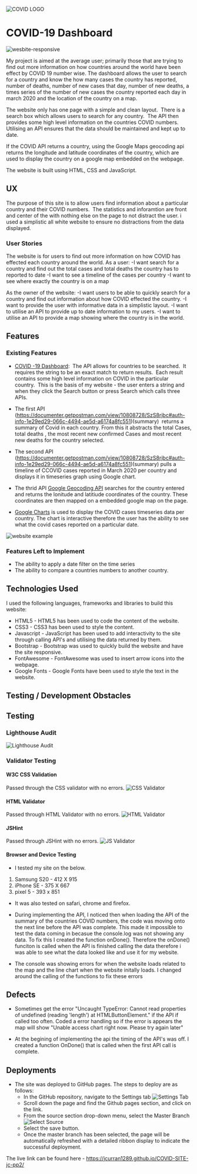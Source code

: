 ![COVID LOGO](assests/images/logo.png)

# COVID-19 Dashboard

![wesbite-responsive](assests/images/responsive-pp2.PNG)

My project is aimed at the average user; primarily those that are trying to find out more information on how countries around the world have been effect by COVID 19 number wise. The dashboard allows the user to search for a country and know the how many cases the country has reported, number of deaths, number of new cases that day, number of new deaths, a times series of the number of new cases the country reported each day in march 2020 and the location of the country on a map.

The website only has one page with a simple and clean layout.  There is a search box which allows users to search for any country.  The API then provides some high level information on the countries COVID numbers.  Utilising an API ensures that the data should be maintained and kept up to date.

If the COVID API returns a country, using the Google Maps geocoding api returns the longitude and latitude coordinates of the country, which are used to display the country on a google map embedded on the webpage. 

The website is built using HTML, CSS and JavaScript.


## UX
The purpose of this site is to allow users find information about a particular country and their COVID numbers.  The statistics and inforamtion are front and center of the with nothing else on the page to not distract the user. i used a simplistic all white website to ensure no distractions from the data displayed. 

### User Stories
The website is for users to find out more information on how COVID has effected each country around the world. As a user:
-I want search for a country and find out the total cases and total deaths the country has to reported to date
-I want to see a timeline of the cases per country
-I want to see where exactly the country is on a map 

As the owner of the website:
-I want users to be able to quickly search for a country and find out information about how COVID effected the country.
-I want to provide the user with informative data in a simplistic layout.
-I want to utilise an API to provide up to date information to my users.
-I want to utilise an API to provide a map showing where the country is in the world.

## Features

### Existing Features
- [COVID -19 Dashboard]():  The API allows for countries to be searched.  It requires the string to be an exact match to return results.  Each result contains some high level information on COVID in the particular country.  This is the basis of my website - the user enters a string and when they click the Search button or press Search which calls three APIs.

- The first API (https://documenter.getpostman.com/view/10808728/SzS8rjbc#auth-info-1e29ed29-066c-4494-ae5d-a6174a8fc551)(summary)  returns a summary of Covid in each country. From this it abstracts the total Cases, total deaths , the most recent new confirmed Cases and most recent new deaths for the country selected. 

- The second API (https://documenter.getpostman.com/view/10808728/SzS8rjbc#auth-info-1e29ed29-066c-4494-ae5d-a6174a8fc551)(summary) pulls a timeline of CCOVID cases reported in March 2020 per country and displays it in timeseries graph using Google chart. 

- The thrid API [Google Geocoding API](https://developers.google.com/maps/documentation/geocoding/overview) searches for the country entered and returns the lonitude and latitiude coordinates of the country. These coordinates are then mapped on a embedded google map on the page. 

- [Google Charts](https://developers.google.com/chart/interactive/docs/gallery/linechart) is used to display the COVID cases timeseries data per country. The chart is interactive therefore the user has the ability to see what the covid cases reported on a particular date.


![website example](assests/images/COVID-19-Dashboard.gif)

### Features Left to Implement
- The ability to apply a date filter on the time series 
- The ability to compare a countries numbers to another country.

## Technologies Used
I used the following languages, frameworks and libraries to build this website:
- HTML5 - HTML5 has been used to code the content of the website.
- CSS3 - CSS3 has been used to style the content.
- Javascript - JavaScript has been used to add interactivity to the site through calling API's and utilising the data returned by them.
- Bootstrap - Bootstrap was used to quickly build the website and have the site responsive.
- FontAwesome - FontAwesome was used to insert arrow icons into the webpage.
- Google Fonts - Google Fonts have been used to style the text in the website. 

## Testing / Development Obstacles

## Testing

### Lighthouse Audit 
![Lighthouse Audit](assests/images/lighthouse_pp2.PNG)

### Validator Testing 
#### W3C CSS Validation 
Passed through the CSS validator with no errors.
![CSS Validator](assests/images/css_val_pp2.PNG)

#### HTML Validator 
Passed through HTML Validator with no errors.
![HTML Validator](assests/images/HTML_VAl_pp2.PNG)

#### JSHint 
Passed through JSHint with no errors. 
![JS Validator](assests/images/JS_val.PNG)

#### Browser and Device Testing

- I tested my site on the below. 
1. Samsung S20 - 412 X 915
2. iPhone SE - 375 X 667 
3. pixel 5 - 393 x 851

- It was also tested on safari, chrome and firefox. 

- During implementing the API, I noticed then when loading the API of the summary of the countries COVID numbers, the code was moving onto the next line before the API was complete. This made it impossible to test the data coming in becasue the console.log was not showing any data. To fix this I created the function onDone(). Therefore the onDone() funciton is called when the API is finished calling the data therefore i was able to see what the data looked like and use it for my website.

- The console was showing errors for when the website loads related to the map and the line chart when the website initally loads. I changed around the calling of the functions to fix these errors

## Defects
- Sometimes get the error "Uncaught TypeError: Cannot read properties of undefined (reading 'length') at HTMLButtonElement.<anonymous>" if the API if called too often. Coded a error handling so if the error is appears the map will show "Unable access chart right now. Please try again later"

- At the begining of implementing the api the timing of the API's was off. I created a function OnDone() that is called when the first API call is complete.   

## Deployments 
- The site was deployed to GitHub pages. The steps to deploy are as follows: 
  - In the GitHub repository, navigate to the Settings tab 
  ![Settings Tab](assests/images/settings-screenshot.PNG)
  - Scroll down the page and find the Github pages section, and click on the link.
  - From the source section drop-down menu, select the Master Branch
  ![Select Source](assests/images/published-screenshot.PNG)
  - Select the save button. 
  - Once the master branch has been selected, the page will be automatically refreshed with a detailed ribbon display to indicate the successful deployment. 

The live link can be found here - https://jcurran1289.github.io/COVID-SITE-jc-pp2/